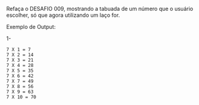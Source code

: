 Refaça o DESAFIO 009, mostrando a tabuada de um número que o usuário escolher, só que agora utilizando um laço for.

Exemplo de Output:

1-
~~~
7 X 1 = 7
7 X 2 = 14
7 X 3 = 21
7 X 4 = 28
7 X 5 = 35
7 X 6 = 42
7 X 7 = 49
7 X 8 = 56
7 X 9 = 63
7 X 10 = 70
~~~